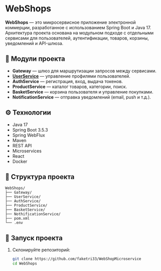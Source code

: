 # WebShops

**WebShops** — это микросервисное приложение электронной коммерции, разработанное с использованием Spring Boot и Java 17. Архитектура проекта основана на модульном подходе с отдельными сервисами для пользователей, аутентификации, товаров, корзины, уведомлений и API-шлюза.

## 🧩 Модули проекта

- **Gateway** — шлюз для маршрутизации запросов между сервисами.
- **[UserService](UserService/Readme.md)** — управление профилями пользователей.
- **AuthService** — регистрация, вход, выдача токенов.
- **ProductService** — каталог товаров, категории, поиск.
- **BasketService** — корзина пользователя и управление покупками.
- **NotificationService** — отправка уведомлений (email, push и т.д.).

## ⚙️ Технологии

- Java 17
- Spring Boot 3.5.3
- Spring WebFlux
- Maven
- REST API
- Microservices
- React
- Docker 

## 📂 Структура проекта

```
WebShops/
├── Gateway/
├── UserService/
├── AuthService/
├── ProductService/
├── BasketService/
├── NothificationService/
├── pom.xml
└── .env
```


## 🚀 Запуск проекта

1. Склонируйте репозиторий:

   ```bash
   git clone https://github.com/faketri33/WebShopMicroservice
   cd WebShops
